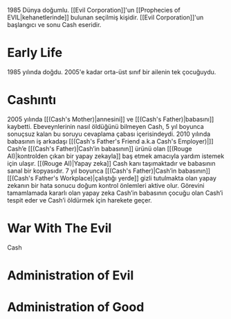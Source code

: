 1985 Dünya doğumlu. [[Evil Corporation]]'un [[Prophecies of EVIL|kehanetlerinde]] bulunan seçilmiş kişidir. [[Evil Corporation]]'un başlangıcı ve sonu Cash eseridir.
# Early Life
1985 yılında doğdu. 2005'e kadar orta-üst sınıf bir ailenin tek çocuğuydu.
# Cashıntı
2005 yılında [[(Cash's Mother)|annesini]] ve [[(Cash's Father)|babasını]] kaybetti. Ebeveynlerinin nasıl öldüğünü bilmeyen Cash, 5 yıl boyunca sonuçsuz kalan bu soruyu cevaplama çabası içerisindeydi. 2010 yılında babasının iş arkadaşı [[(Cash's Father's Friend a.k.a Cash's Employer)|<isim>]] Cash’e [[(Cash's Father)|Cash’in babasının]] ürünü olan [[(Rouge AI)|kontrolden çıkan bir yapay zekayla]] baş etmek amacıyla yardım istemek için ulaşır. [[(Rouge AI)|Yapay zeka]] Cash kanı taşımaktadır ve babasının sanal bir kopyasıdır. 7 yıl boyunca [[(Cash's Father)|Cash’in babasının]] [[(Cash's Father's Workplace)|çalıştığı yerde]] gizli tutulmakta olan yapay zekanın bir hata sonucu doğum kontrol önlemleri aktive olur. Görevini tamamlamada kararlı olan yapay zeka Cash’in babasının çocuğu olan Cash’i tespit eder ve Cash’i öldürmek için harekete geçer.
# War With The Evil
Cash
# Administration of Evil
# Administration of Good
